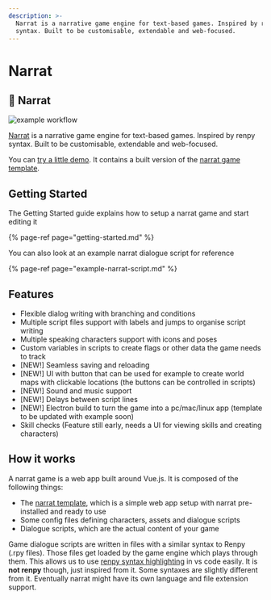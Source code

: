 ```yaml
---
description: >-
  Narrat is a narrative game engine for text-based games. Inspired by renpy
  syntax. Built to be customisable, extendable and web-focused.
---
```


# Narrat



## 🚀 Narrat

![example workflow](https://github.com/nialna/narrat/actions/workflows/main.yml/badge.svg)

[Narrat](https://get-narrat.com) is a narrative game engine for text-based games. Inspired by renpy syntax. Built to be customisable, extendable and web-focused.

You can [try a little demo](http://get-narrat.com/demo/). It contains a built version of the [narrat game template](https://github.com/nialna/narrat-template).

#### 

## Getting Started

The Getting Started guide explains how to setup a narrat game and start editing it

{% page-ref page="getting-started.md" %}

You can also look at an example narrat dialogue script for reference

{% page-ref page="example-narrat-script.md" %}

## Features

* Flexible dialog writing with branching and conditions
* Multiple script files support with labels and jumps to organise script writing
* Multiple speaking characters support with icons and poses
* Custom variables in scripts to create flags or other data the game needs to track
* \[NEW!\] Seamless saving and reloading
* \[NEW!\] UI with button that can be used for example to create world maps with clickable locations \(the buttons can be controlled in scripts\)
* \[NEW!\] Sound and music support
* \[NEW!\] Delays between script lines
* \[NEW!\] Electron build to turn the game into a pc/mac/linux app \(template to be updated with example soon\)
* Skill checks \(Feature still early, needs a UI for viewing skills and creating characters\)

## How it works

A narrat game is a web app built around Vue.js. It is composed of the following things:

* The [narrat template](https://github.com/nialna/narrat-template), which is a simple web app setup with narrat pre-installed and ready to use
* Some config files defining characters, assets and dialogue scripts
* Dialogue scripts, which are the actual content of your game

Game dialogue scripts are written in files with a similar syntax to Renpy \(.rpy files\). Those files get loaded by the game engine which plays through them. This allows us to use [renpy syntax highlighting](https://marketplace.visualstudio.com/items?itemName=LuqueDaniel.languague-renpy) in vs code easily. It is **not renpy** though, just inspired from it. Some syntaxes are slightly different from it. Eventually narrat might have its own language and file extension support.

